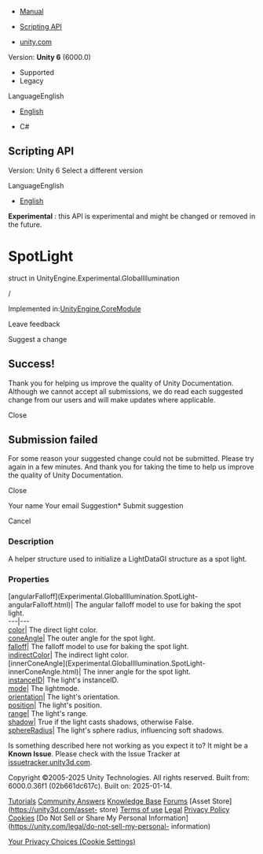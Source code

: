 [ ]()

  * [Manual](../Manual/index.html)
  * [Scripting API](../ScriptReference/index.html)

  * [unity.com](https://unity.com/)

Version: **Unity 6** (6000.0)

  * Supported
  * Legacy

LanguageEnglish

  * [English]()

  * C#

[ ](https://docs.unity3d.com)

## Scripting API

Version: Unity 6 Select a different version

LanguageEnglish

  * [English]()

**Experimental** : this API is experimental and might be changed or removed in
the future.

# SpotLight

struct in UnityEngine.Experimental.GlobalIllumination

/

Implemented in:[UnityEngine.CoreModule](UnityEngine.CoreModule.html)

Leave feedback

Suggest a change

## Success!

Thank you for helping us improve the quality of Unity Documentation. Although
we cannot accept all submissions, we do read each suggested change from our
users and will make updates where applicable.

Close

## Submission failed

For some reason your suggested change could not be submitted. Please <a>try
again</a> in a few minutes. And thank you for taking the time to help us
improve the quality of Unity Documentation.

Close

Your name Your email Suggestion* Submit suggestion

Cancel

[ ]()

### Description

A helper structure used to initialize a LightDataGI structure as a spot light.

### Properties

[angularFalloff](Experimental.GlobalIllumination.SpotLight-
angularFalloff.html)| The angular falloff model to use for baking the spot
light.  
---|---  
[color](Experimental.GlobalIllumination.SpotLight-color.html)| The direct
light color.  
[coneAngle](Experimental.GlobalIllumination.SpotLight-coneAngle.html)| The
outer angle for the spot light.  
[falloff](Experimental.GlobalIllumination.SpotLight-falloff.html)| The falloff
model to use for baking the spot light.  
[indirectColor](Experimental.GlobalIllumination.SpotLight-indirectColor.html)|
The indirect light color.  
[innerConeAngle](Experimental.GlobalIllumination.SpotLight-
innerConeAngle.html)| The inner angle for the spot light.  
[instanceID](Experimental.GlobalIllumination.SpotLight-instanceID.html)| The
light's instanceID.  
[mode](Experimental.GlobalIllumination.SpotLight-mode.html)| The lightmode.  
[orientation](Experimental.GlobalIllumination.SpotLight-orientation.html)| The
light's orientation.  
[position](Experimental.GlobalIllumination.SpotLight-position.html)| The
light's position.  
[range](Experimental.GlobalIllumination.SpotLight-range.html)| The light's
range.  
[shadow](Experimental.GlobalIllumination.SpotLight-shadow.html)| True if the
light casts shadows, otherwise False.  
[sphereRadius](Experimental.GlobalIllumination.SpotLight-sphereRadius.html)|
The light's sphere radius, influencing soft shadows.  
  
Is something described here not working as you expect it to? It might be a
**Known Issue**. Please check with the Issue Tracker at
[issuetracker.unity3d.com](https://issuetracker.unity3d.com).

Copyright ©2005-2025 Unity Technologies. All rights reserved. Built from:
6000.0.36f1 (02b661dc617c). Built on: 2025-01-14.

[Tutorials](https://unity3d.com/learn) [Community
Answers](https://answers.unity3d.com) [Knowledge
Base](https://support.unity3d.com/hc/en-us)
[Forums](https://forum.unity3d.com) [Asset Store](https://unity3d.com/asset-
store) [Terms of use](https://docs.unity3d.com/Manual/TermsOfUse.html)
[Legal](https://unity.com/legal) [Privacy
Policy](https://unity.com/legal/privacy-policy)
[Cookies](https://unity.com/legal/cookie-policy) [Do Not Sell or Share My
Personal Information](https://unity.com/legal/do-not-sell-my-personal-
information)

[Your Privacy Choices (Cookie Settings)](javascript:void\(0\);)

